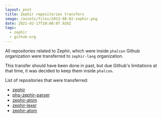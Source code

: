 ```yaml
---
layout: post
title: Zephir repositories transfers
image: /assets/files/2013-08-02-zephir.png
date: 2021-02-17T10:00:07.926Z
tags:
  - zephir
  - github-org
---
```

All repositories related to Zephir, which were inside `phalcon` Github organization were transferred to `zephir-lang` organization. 
<!--more-->

This transfer should have been done in past, but due Github's limitations at that time, it was decided to keep them inside `phalcon`.

List of repositories that were transferred:

* [zephir](https://github.com/zephir-lang/zephir)
* [php-zephir-parser](https://github.com/zephir-lang/php-zephir-parser)
* [zephir-atom](https://github.com/zephir-lang/zephir-atom)
* [zephir-lexer](https://github.com/zephir-lang/zephir-lexer)
* [zephir-atom](https://github.com/zephir-lang/zephir-atom)
